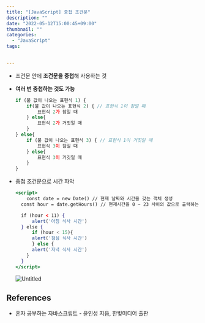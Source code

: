 ```yaml
---
title: "[JavaScript] 중첩 조건문"
description: ""
date: "2022-05-12T15:00:45+09:00"
thumbnail: ""
categories:
  - "JavaScript"
tags:
 

---
```

<!--more-->

- 조건문 안에 **조건문을 중첩**해 사용하는 것
- **여러 번 중첩하는 것도 가능**
    
    ```jsx
    if (불 값이 나오는 표현식 1) {
    	if(불 값이 나오는 표현식 2) { // 표현식 1이 참일 때
    		표현식 2가 참일 때
    	} else{
    		표현식 2가 거짓일 때
    	}
    } else{
    	if (불 값이 나오는 표현식 3) { // 표현식 1이 거짓일 때
    		표현식 3이 참일 때
    	} else{
    		표현식 3이 거깃일 때
    	}
    }
    ```
    
- 중첩 조건문으로 시간 파악
    
    ```jsx
    <script>
    	const date = new Date() // 현재 날짜와 시간을 갖는 객체 생성
      const hour = date.getHours() // 현재시간을 0 ~ 23 사이의 값으로 출력하는 메소드
    
      if (hour < 11) {
    	  alert('아침 식사 시간')
      } else {
    	  if (hour < 15){
    	  alert('점심 식사 시간')
    	  } else {
    	  alert('저녁 식사 시간')
        }
      }
    </script>
    ```
    
    ![Untitled](/images/lang_javascript/study/JavaScript_중첩_조건문/Untitled.png)
    

## References

- 혼자 공부하는 자바스크립트 - 윤인성 지음, 한빛미디어 출판
